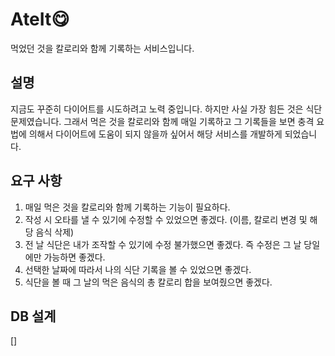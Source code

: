 # AteIt😋
먹었던 것을 칼로리와 함께 기록하는 서비스입니다.

## 설명

지금도 꾸준히 다이어트를 시도하려고 노력 중입니다. 하지만 사실 가장 힘든 것은 식단 문제였습니다. 그래서 먹은 것을 칼로리와 함께 매일 기록하고 그 기록들을 보면 충격 요법에 의해서 다이어트에 도움이 되지 않을까 싶어서 해당 서비스를 개발하게 되었습니다.

## 요구 사항

1. 매일 먹은 것을 칼로리와 함께 기록하는 기능이 필요하다.
2. 작성 시 오타를 낼 수 있기에 수정할 수 있었으면 좋겠다. (이름, 칼로리 변경 및 해당 음식 삭제)
3. 전 날 식단은 내가 조작할 수 있기에 수정 불가했으면 좋겠다. 즉 수정은 그 날 당일에만 가능하면 좋겠다.
4. 선택한 날짜에 따라서 나의 식단 기록을 볼 수 있었으면 좋겠다.
5. 식단을 볼 때 그 날의 먹은 음식의 총 칼로리 합을 보여줬으면 좋겠다.

## DB 설계

[]
